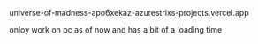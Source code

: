 universe-of-madness-apo6xekaz-azurestrixs-projects.vercel.app


onloy work on pc as of now and has a bit of a loading time
